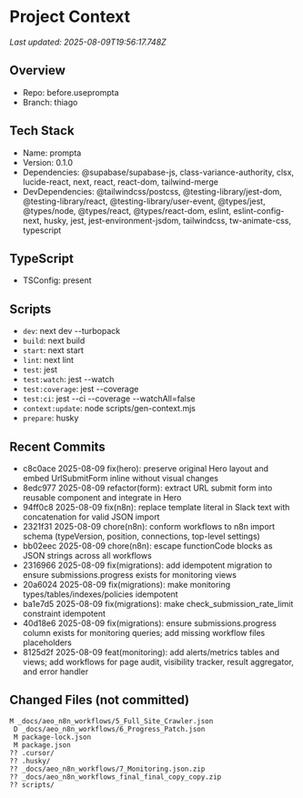 # Project Context
_Last updated: 2025-08-09T19:56:17.748Z_

## Overview
- Repo: before.useprompta
- Branch: thiago

## Tech Stack
- Name: prompta
- Version: 0.1.0
- Dependencies: @supabase/supabase-js, class-variance-authority, clsx, lucide-react, next, react, react-dom, tailwind-merge
- DevDependencies: @tailwindcss/postcss, @testing-library/jest-dom, @testing-library/react, @testing-library/user-event, @types/jest, @types/node, @types/react, @types/react-dom, eslint, eslint-config-next, husky, jest, jest-environment-jsdom, tailwindcss, tw-animate-css, typescript


## TypeScript
- TSConfig: present















## Scripts
- `dev`: next dev --turbopack
- `build`: next build
- `start`: next start
- `lint`: next lint
- `test`: jest
- `test:watch`: jest --watch
- `test:coverage`: jest --coverage
- `test:ci`: jest --ci --coverage --watchAll=false
- `context:update`: node scripts/gen-context.mjs
- `prepare`: husky

## Recent Commits
- c8c0ace 2025-08-09 fix(hero): preserve original Hero layout and embed UrlSubmitForm inline without visual changes
- 8edc977 2025-08-09 refactor(form): extract URL submit form into reusable component and integrate in Hero
- 94ff0c8 2025-08-09 fix(n8n): replace template literal in Slack text with concatenation for valid JSON import
- 2321f31 2025-08-09 chore(n8n): conform workflows to n8n import schema (typeVersion, position, connections, top-level settings)
- bb02eec 2025-08-09 chore(n8n): escape functionCode blocks as JSON strings across all workflows
- 2316966 2025-08-09 fix(migrations): add idempotent migration to ensure submissions.progress exists for monitoring views
- 20a6024 2025-08-09 fix(migrations): make monitoring types/tables/indexes/policies idempotent
- ba1e7d5 2025-08-09 fix(migrations): make check_submission_rate_limit constraint idempotent
- 40d18e6 2025-08-09 fix(migrations): ensure submissions.progress column exists for monitoring queries; add missing workflow files placeholders
- 8125d2f 2025-08-09 feat(monitoring): add alerts/metrics tables and views; add workflows for page audit, visibility tracker, result aggregator, and error handler

## Changed Files (not committed)
```
M _docs/aeo_n8n_workflows/5_Full_Site_Crawler.json
 D _docs/aeo_n8n_workflows/6_Progress_Patch.json
 M package-lock.json
 M package.json
?? .cursor/
?? .husky/
?? _docs/aeo_n8n_workflows/7_Monitoring.json.zip
?? _docs/aeo_n8n_workflows_final_final_copy_copy.zip
?? scripts/
```

